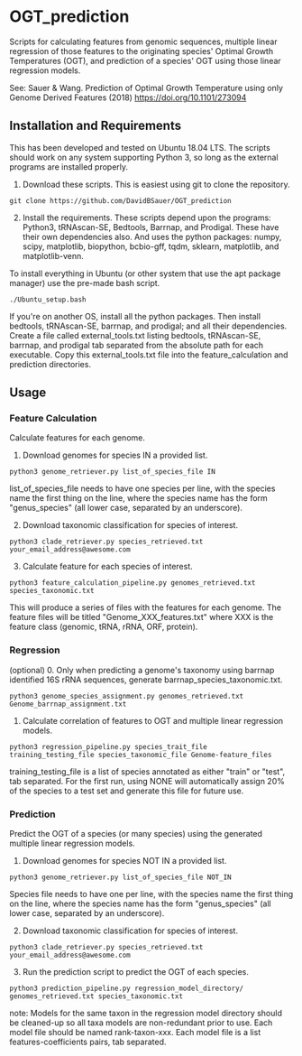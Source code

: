 # OGT_prediction
Scripts for calculating features from genomic sequences, multiple linear regression of those features to the originating species' Optimal Growth Temperatures (OGT), and prediction of a species' OGT using those linear regression models. 

See: Sauer & Wang. Prediction of Optimal Growth Temperature using only Genome Derived Features (2018) https://doi.org/10.1101/273094

## Installation and Requirements
This has been developed and tested on Ubuntu 18.04 LTS. The scripts should work on any system supporting Python 3, so long as the external programs are installed properly.

1. Download these scripts. This is easiest using git to clone the repository.
```
git clone https://github.com/DavidBSauer/OGT_prediction
```

2. Install the requirements.
These scripts depend upon the programs: Python3, tRNAscan-SE, Bedtools, Barrnap, and Prodigal. These have their own dependencies also.
And uses the python packages: numpy, scipy, matplotlib, biopython, bcbio-gff, tqdm, sklearn, matplotlib, and matplotlib-venn.

To install everything in Ubuntu (or other system that use the apt package manager) use the pre-made bash script. 
```
./Ubuntu_setup.bash
```
If you're on another OS, install all the python packages. Then install bedtools, tRNAscan-SE, barrnap, and prodigal; and all their dependencies. Create a file called external_tools.txt listing bedtools, tRNAscan-SE, barrnap, and prodigal tab separated from the absolute path for each executable. Copy this external_tools.txt file into the feature_calculation and prediction directories.

## Usage
### Feature Calculation
Calculate features for each genome.
1. Download genomes for species IN a provided list.
```
python3 genome_retriever.py list_of_species_file IN
```
list_of_species_file needs to have one species per line, with the species name the first thing on the line, where the species name has the form "genus_species" (all lower case, separated by an underscore).

2. Download taxonomic classification for species of interest.
```
python3 clade_retriever.py species_retrieved.txt your_email_address@awesome.com
```
3. Calculate feature for each species of interest.
```
python3 feature_calculation_pipeline.py genomes_retrieved.txt species_taxonomic.txt
```
This will produce a series of files with the features for each genome. The feature files will be titled "Genome_XXX_features.txt" where XXX is the feature class (genomic, tRNA, rRNA, ORF, protein).

### Regression
(optional) 0. Only when predicting a genome's taxonomy using barrnap identified 16S rRNA sequences, generate barrnap_species_taxonomic.txt.
```
python3 genome_species_assignment.py genomes_retrieved.txt Genome_barrnap_assignment.txt
```
1. Calculate correlation of features to OGT and multiple linear regression models.
```
python3 regression_pipeline.py species_trait_file training_testing_file species_taxonomic_file Genome-feature_files
```
training_testing_file is a list of species annotated as either "train" or "test", tab separated. For the first run, using NONE will automatically assign 20% of the species to a test set and generate this file for future use.

### Prediction
Predict the OGT of a species (or many species) using the generated multiple linear regression models.
1. Download genomes for species NOT IN a provided list.
```
python3 genome_retriever.py list_of_species_file NOT_IN
```
Species file needs to have one per line, with the species name the first thing on the line, where the species name has the form "genus_species" (all lower case, separated by an underscore).

2. Download taxonomic classification for species of interest.
```
python3 clade_retriever.py species_retrieved.txt your_email_address@awesome.com
```
3. Run the prediction script to predict the OGT of each species.
```
python3 prediction_pipeline.py regression_model_directory/ genomes_retrieved.txt species_taxonomic.txt
```
note: Models for the same taxon in the regression model directory should be cleaned-up so all taxa models are non-redundant prior to use. Each model file should be named rank-taxon-xxx. Each model file is a list features-coefficients pairs, tab separated.

